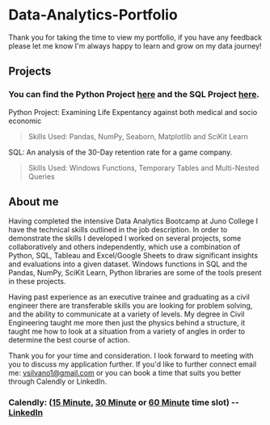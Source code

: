 # Data-Analytics-Portfolio

Thank you for taking the time to view my portfolio, if you have any feedback please let me know I'm always happy to learn and grow on my data journey!

## Projects

### You can find the Python Project [here](https://github.com/VictorSilvano/Data-Analytics-Portfolio/blob/main/Python-Project/VSilvano_Python_Project.ipynb) and the SQL Project [here](https://github.com/VictorSilvano/Data-Analytics-Portfolio/tree/main/SQL-Project).

Python Project: Examining Life Expentancy against both medical and socio economic
   > Skills Used: Pandas, NumPy, Seaborn, Matplotlib and SciKit Learn

SQL: An analysis of the 30-Day retention rate for a game company. 
   > Skills Used: Windows Functions, Temporary Tables and Multi-Nested Queries

## About me

Having completed the intensive Data Analytics Bootcamp at Juno College I have the technical skills outlined in the job description. In order to demonstrate the skills I developed I worked on several projects, some collaboratively and others independently, which use a combination of Python, SQL, Tableau and Excel/Google Sheets to draw significant insights and evaluations into a given dataset. Windows functions in SQL and the Pandas, NumPy, SciKit Learn, Python libraries are some of the tools present in these projects.

Having past experience as an executive trainee and graduating as a civil engineer there are transferable skills you are looking for problem solving, and the ability to communicate at a variety of levels. My degree in Civil Engineering taught me more then just the physics behind a structure, it taught me how to look at a situation from a variety of angles in order to determine the best course of action. 


Thank you for your time and consideration. I look forward to meeting with you to discuss my application further. If you'd like to further connect email me: vsilvano1@gmail.com or you can book a time that suits you better through Calendly or LinkedIn.

### Calendly: ([15 Minute](https://calendly.com/victorsilvano/15min), [30 Minute](https://calendly.com/victorsilvano/30min) or [60 Minute](https://calendly.com/victorsilvano/60min) time slot) -- [LinkedIn](https://www.linkedin.com/in/victor-silvano-25227a8b/)
